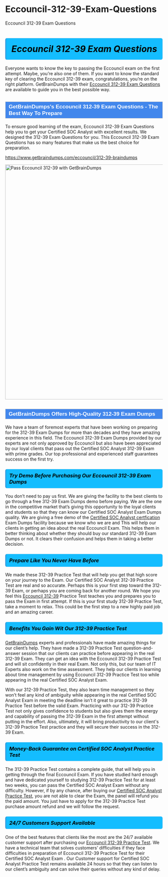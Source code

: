 # Eccouncil-312-39-Exam-Questions
Eccouncil 312-39 Exam Questions
<h1><strong><span style="display: block; color: #000000; background: #14BDFF; border: 0.5px solid #AED6F1; border-left: 3px solid #3498DB; padding: .6em; border-radius: 6px;">                     <em>Eccouncil 312-39 <span class="exam_variation">Exam Questions</span> </em>                </span></strong>            </h1>                        <p>Everyone wants to know the key to passing the Eccouncil exam on the first attempt. Maybe, you’re also one of them. If you want to know the standard key of             clearing the Eccouncil 312-39 exam, congratulations, you’re on the right platform. GetBrainDumps with their             <a href="https://www.getbraindumps.com/eccouncil/312-39-braindumps">Eccouncil 312-39 <span class="exam_variation">Exam Questions</span></a> are available to guide you in the best possible way.</p>                        <h2 style="background: #4287ec; border: 1px solid #cccccc; padding: 5px 10px;">                <span style="color: #ffffff;">                    <span style="font-size: 11pt;">                        <span style="line-height: normal;">                            <span style="font-family: Calibri,sans-serif;">                                <strong>                                    <span style="font-size: 13.0pt;">GetBrainDumps's Eccouncil 312-39 <span class="exam_variation">Exam Questions</span> - The Best Way To Prepare</span>                                </strong>                            </span>                        </span>                    </span>                </span>            </h2>                        <p>To ensure good learning of the exam,  Eccouncil 312-39 <span class="exam_variation">Exam Questions</span> help you to get your Certified SOC Analyst with excellent results.             We designed the 312-39 <span class="exam_variation">Exam Questions</span> for you. This Eccouncil 312-39 <span class="exam_variation">Exam Questions</span> has so many features that make us the best choice for preparation.</p>                        <p><a href="https://www.getbraindumps.com/eccouncil/312-39-braindumps">https://www.getbraindumps.com/eccouncil/312-39-braindumps</a></p>                        <p><a href="https://www.getbraindumps.com/"><img src="https://www.getbraindumps.com/images/get-updated-exam-questions-with-discount-getbraindumps.jpg" class="postImage" alt="Pass Eccouncil 312-39 with GetBrainDumps" width="750"></a></p>                            <h2 style="background: #4287ec; border: 1px solid #cccccc; padding: 5px 10px;">                <span style="color: #ffffff;">                    <span style="font-size: 11pt;">                        <span style="line-height: normal;">                            <span style="font-family: Calibri,sans-serif;">                                <strong>                                    <span style="font-size: 13.0pt;">GetBrainDumps Offers High-Quality 312-39 <span class="exam_variation2">Exam Dumps</span></span>                                </strong>                            </span>                        </span>                    </span>                </span>            </h2>                        <p>We have a team of foremost experts that have been working on preparing for the 312-39 <span class="exam_variation2">Exam Dumps</span>  for more than decades and they have             amazing experience in this field. The Eccouncil 312-39 <span class="exam_variation2">Exam Dumps</span> provided by our experts are not only approved by Eccouncil but also have been             appreciated by our loyal clients that pass out the Certified SOC Analyst 312-39 Exam with prime grades. Our top professional and             experienced staff guarantees success on the first try.</p>                        <h3>                <strong>                    <span style="display: block; color: #000000; background: #14BDFF; border: 0.5px solid #AED6F1; border-left: 3px solid #3498DB; padding: .6em; border-radius: 6px;">                        <em>Try Demo Before Purchasing Our Eccouncil 312-39 <span class="exam_variation2">Exam Dumps</span></em>                    </span>                </strong>            </h3>                        <p>You don’t need to pay us first. We are giving the facility to the best clients to go through a free 312-39 <span class="exam_variation2">Exam Dumps</span> demo before paying.             We are the one in the competitive market that’s giving this opportunity to the loyal clients and students so that they can know our             Certified SOC Analyst <span class="exam_variation2">Exam Dumps</span> quality. We are giving a free demo of the <a href="https://www.getbraindumps.com/eccouncil/certified-soc-analyst-braindumps.html">Certified SOC Analyst certfication</a> <span class="exam_variation2">Exam Dumps</span> facility             because we know who we are and This will help our clients in getting an idea about the real Eccouncil Exam. This helps them in better thinking             about whether they should buy our standard 312-39 <span class="exam_variation2">Exam Dumps</span> or not. It clears their confusion and helps them in taking a better decision.</p>                        <h3>                <strong>                    <span style="display: block; color: #000000; background: #14BDFF; border: 0.5px solid #AED6F1; border-left: 3px solid #3498DB; padding: .6em; border-radius: 6px;">                        <em>Prepare Like You Never Have Before</em>                    </span>                </strong>            </h3>                        <p>We made these 312-39 <span class="exam_variation3">Practice Test</span> that will help you get that high score on your journey to the Exam. Our Certified SOC Analyst 312-39 <span class="exam_variation3">Practice Test</span>             are real and so accurate. Perhaps this is your first step toward the 312-39 Exam, or perhaps you are coming back for another round. We hope             you feel this <a href="https://www.getbraindumps.com/eccouncil-braindumps.html">Eccouncil 312-39</a> <span class="exam_variation3">Practice Test</span> teaches you and prepares you to pass the Exam in first attempt. If this is your first study             312-39 <span class="exam_variation3">Practice Test</span>, take a moment to relax. This could be the first step to a new highly paid job and an amazing career.</p>                        <h3>                <strong>                    <span style="display: block; color: #000000; background: #14BDFF; border: 0.5px solid #AED6F1; border-left: 3px solid #3498DB; padding: .6em; border-radius: 6px;">                        <em>Benefits You Gain Wit Our 312-39 <span class="exam_variation3">Practice Test</span></em>                    </span>                </strong>            </h3>                        <p><a href="https://www.getbraindumps.com/">GetBrainDumps</a> experts and professionals have made amazing things for our client’s help. They have made a 312-39 <span class="exam_variation3">Practice Test</span> question-and-answer session that             our clients can practice before appearing in the real 312-39 Exam. They can get an idea with the  Eccouncil 312-39 <span class="exam_variation3">Practice Test</span> and will             sit confidently in their real Exam. Not only this, but our team of IT Experts also work on the time assessment. They help our clients in learning about             time management by using Eccouncil 312-39 <span class="exam_variation3">Practice Test</span>  too while appearing in the real Certified SOC Analyst Exam. </p>                        <p>With our 312-39 <span class="exam_variation3">Practice Test</span>, they also learn time management so they won’t feel any kind of ambiguity while appearing in the real             Certified SOC Analyst Exam in meeting the deadline isn’t it great to practice 312-39 <span class="exam_variation3">Practice Test</span> before the valid Exam. Practicing with             our 312-39 <span class="exam_variation3">Practice Test</span> not only gives confidence to students but also gives them the energy and capability of passing the 312-39 Exam in the first             attempt without putting in the effort. Also, ultimately, it will bring productivity to our client's 312-39 <span class="exam_variation3">Practice Test</span> practice and they will             secure their success in the 312-39 Exam.</p>                        <h3>                <strong>                    <span style="display: block; color: #000000; background: #14BDFF; border: 0.5px solid #AED6F1; border-left: 3px solid #3498DB; padding: .6em; border-radius: 6px;">                        <em>Money-Back Guarantee on Certified SOC Analyst <span class="exam_variation4">Practice Test</span></em>                    </span>                </strong>            </h3>                        <p>The 312-39 <span class="exam_variation4">Practice Test</span> contains a complete guide, that will help you in getting through the final Eccouncil Exam. If you have studied hard enough and have             dedicated yourself to studying 312-39 <span class="exam_variation4">Practice Test</span> for at least two weeks, you can pass the Certified SOC Analyst Exam without any difficulty. However,             if by any chance, after buying our <a href="https://www.getbraindumps.com/eccouncil/312-39-braindumps">Certified SOC Analyst <span class="exam_variation4">Practice Test</span></a>, you are not able to clear the Exam, the panel will refund you the paid amount.             You just have to apply for the 312-39 <span class="exam_variation4">Practice Test</span> purchase amount refund and we will follow the request.</p>                        <h3>                <strong>                    <span style="display: block; color: #000000; background: #14BDFF; border: 0.5px solid #AED6F1; border-left: 3px solid #3498DB; padding: .6em; border-radius: 6px;">                        <em>24/7 Customers Support Available</em>                    </span>                </strong>            </h3>                        <p>One of the best features that clients like the most are the 24/7 available customer support after purchasing our <a href="https://www.getbraindumps.com/eccouncil/312-39-braindumps">Eccouncil 312-39 <span class="exam_variation4">Practice Test</span></a>.             We have a technical team that solves customers’ difficulties if they face difficulties in preparation of Eccouncil 312-39 <span class="exam_variation4">Practice Test</span> for             their Certified SOC Analyst Exam . Our Customer support for Certified SOC Analyst <span class="exam_variation4">Practice Test</span> remains available 24 hours so that they can listen to our             client’s ambiguity and can solve their queries without any kind of delay.</p>                    
